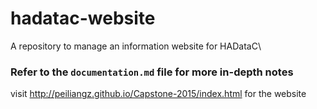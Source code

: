 # hadatac-website
A repository to manage an information website for HADataC\


### Refer to the `documentation.md` file for more in-depth notes
visit http://peiliangz.github.io/Capstone-2015/index.html for the website
